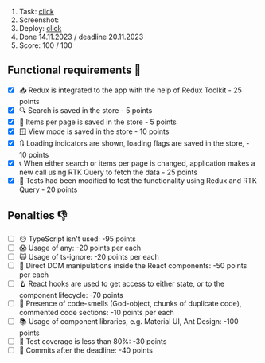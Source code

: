 1. Task: [click](https://github.com/rolling-scopes-school/tasks/tree/master/react/modules/module04)
2. Screenshot:
3. Deploy: [click](https://quiddlee.github.io/Cinemania/)
4. Done 14.11.2023 / deadline 20.11.2023
5. Score: 100 / 100

## Functional requirements 🍿
- [x] 📥 Redux is integrated to the app with the help of Redux Toolkit - 25 points
- [x] 🔍 Search is saved in the store - 5 points
- [x] 🔢 Items per page is saved in the store - 5 points
- [x] 🪟 View mode is saved in the store - 10 points
- [x] 🔃 Loading indicators are shown, loading flags are saved in the store, - 10 points
- [x] 📞 When either search or items per page is changed, application makes a new call using RTK Query to fetch the data - 25 points
- [x] 🧪 Tests had been modified to test the functionality using Redux and RTK Query - 20 points

## Penalties 👎
- [ ] 😥 TypeScript isn't used: -95 points
- [ ] 😱 Usage of any: -20 points per each
- [ ] 🙀 Usage of ts-ignore: -20 points per each
- [ ] 🧃 Direct DOM manipulations inside the React components: -50 points per each
- [ ] 🪝 React hooks are used to get access to either state, or to the component lifecycle: -70 points
- [ ] 💨 Presence of code-smells (God-object, chunks of duplicate code), commented code sections: -10 points per each
- [ ] 📚 Usage of component libraries, e.g. Material UI, Ant Design: -100 points
- [ ] 📔 Test coverage is less than 80%: -30 points
- [ ] 📛 Commits after the deadline: -40 points
